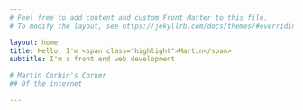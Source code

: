 ```yaml
---
# Feel free to add content and custom Front Matter to this file.
# To modify the layout, see https://jekyllrb.com/docs/themes/#overriding-theme-defaults

layout: home
title: Hello, I'm <span class="highlight">Martin</span>
subtitle: I'm a front end web development

# Martin Corbin's Corner
## Of the internet

---
```


